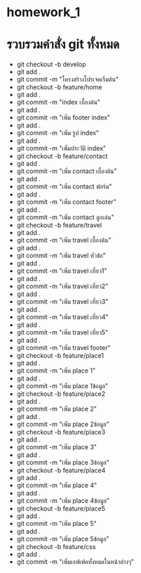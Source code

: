 # homework_1
# รวบรวมคำสั่ง git ทั้งหมด
- git checkout -b develop
- git add .
- git commit -m "โครงสร้างโปรเจคเริ่มต้น"
- git checkout -b feature/home
- git add .
- git commit -m "index เบื้องต้น"
- git add .
- git commit -m "เพิ่ม footer index"
- git add .
- git commit -m "เพิ่ม รูป index"
- git add .
- git commit -m "เพิ่มประวัติ index"
- git checkout -b feature/contact
- git add .
- git commit -m "เพิ่ม contact เบื้องต้น"
- git add .
- git commit -m "เพิ่ม contact ฟอร์ม"
- git add .
- git commit -m "เพิ่ม contact footer"
- git add .
- git commit -m "เพิ่ม contact ลูกเล่น"
- git checkout -b feature/travel
- git add .
- git commit -m "เพิ่ม travel เบื้องต้น"
- git add .
- git commit -m "เพิ่ม travel หัวข้อ"
- git add .
- git commit -m "เพิ่ม travel เที่ยว1"
- git add .
- git commit -m "เพิ่ม travel เที่ยว2"
- git add .
- git commit -m "เพิ่ม travel เที่ยว3"
- git add .
- git commit -m "เพิ่ม travel เที่ยว4"
- git add .
- git commit -m "เพิ่ม travel เที่ยว5"
- git add .
- git commit -m "เพิ่ม travel footer"
- git checkout -b feature/place1
- git add .
- git commit -m "เพิ่ม place 1"
- git add .
- git commit -m "เพิ่ม place 1ข้อมูล"
- git checkout -b feature/place2
- git add .
- git commit -m "เพิ่ม place 2"
- git add .
- git commit -m "เพิ่ม place 2ข้อมูล"
- git checkout -b feature/place3
- git add .
- git commit -m "เพิ่ม place 3"
- git add .
- git commit -m "เพิ่ม place 3ข้อมูล"
- git checkout -b feature/place4
- git add .
- git commit -m "เพิ่ม place 4"
- git add .
- git commit -m "เพิ่ม place 4ข้อมูล"
- git checkout -b feature/place5
- git add .
- git commit -m "เพิ่ม place 5"
- git add .
- git commit -m "เพิ่ม place 5ข้อมูล"
- git checkout -b feature/css
- git add .
- git commit -m "เพิ่มเอฟเฟคทั้งหมดในหน้าต่างๆ"
